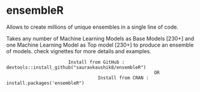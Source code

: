 # ensembleR
  Allows to create millions of unique ensembles in a single line of code.

  Takes any number of Machine Learning Models as Base Models [230+] and one Machine Learning Model as Top model [230+] to produce an ensemble of models. check vignettes for more details and examples.

                           Install from GitHub :  devtools::install_github("sauravkaushik8/ensembleR")
                                                           OR 
                                      Install from CRAN :  install.packages('ensembleR")
